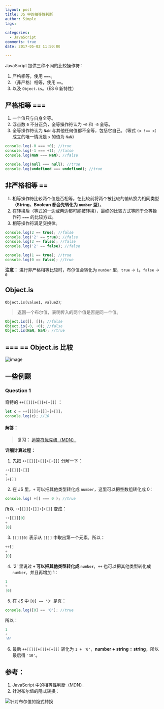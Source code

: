 ```yaml
---
layout: post
title: JS 中的相等性判断
author: Simple
tags:
  -
categories:
  - JavaScript
comments: true
date: 2017-05-02 11:50:00

---
```


JavaScript 提供三种不同的比较操作符：

1. 严格相等，使用 `===`。
2. （非严格）相等，使用 `==`。
3. 以及 `Object.is`。（ES 6 新特性）

<!-- more -->

## 严格相等 ===

1. 一个值只与自身全等。
2. 浮点数 `0` 不分正负，全等操作符认为 `+0` 和 `-0` 全等。
3. 全等操作符认为 `NaN` 与其他任何值都不全等，包括它自己。（等式 `(x !== x)` 成立的唯一情况是 `x` 的值为 `NaN`）

``` javascript
console.log(-0 === +0); //true
console.log(-1 === +1); //false
console.log(NaN === NaN); //false

console.log(null === null); //true
console.log(undefined === undefined); //true
```

## 非严格相等 ==

1. 相等操作符比较两个值是否相等，在比较前将两个被比较的值转换为相同类型 **（String、Boolean 都会先转化为 `number` 型）**。
2. 在转换后（等式的一边或两边都可能被转换），最终的比较方式等同于全等操作符 `===` 的比较方式。
3. 相等操作符满足交换律。

``` javascript
console.log(2 == true); //false
console.log('2' == true); //false
console.log(2 == false); //false
console.log('2' == false); //false

console.log(1 == true); //true
console.log(0 == false); //true
```

**注意：** 进行非严格相等比较时，布尔值会转化为 `number` 型，`true` -> `1`，`false` -> `0`

## Object.is

`Object.is(value1, value2)`;

> 返回一个布尔值，表明传入的两个值是否是同一个值。

``` javascript
Object.is([], []); //false
Object.is(-0, +0); //false
Object.is(NaN, NaN); //true
```

## === == Object.is 比较

![image](https://github.com/no-nothing/fe-notes/blob/master/assets/if-equal/compare.jpg)

## 一些例题

### Question 1

奇特的 `++[[]][+[]]+[+[]]` ：

``` javascript
let c = ++[[]][+[]]+[+[]];
console.log(c); //10
```

#### 解答：

> **复习：** [运算符优先级（MDN）](https://developer.mozilla.org/zh-CN/docs/Web/JavaScript/Reference/Operators/Operator_Precedence)

**详细计算过程：**

1. 先把 `++[[]][+[]]+[+[]]` 分解一下：

``` javascript
++[[]][+[]]
+
[+[]]
```

2. 在 JS 里，`+` 可以把其他类型转化成 `number`，这里可以把空数组转化成 0：

``` javascript
console.log( +[] === 0 ); //true
```

所以 `++[[]][+[]]+[+[]]` 变成：

``` javascript
++[[]][0]
+
[0]
```

3. `[[]][0]` 表示从 `[[]]` 中取出第一个元素，所以：

``` javascript
++[]
+
[0]
```

4. '2' 里说过 **`+` 可以把其他类型转化成 `number`**，`++` 也可以把其他类型转化成 `number`，并且再增加 1：

``` javascript
1
+
[0]
```

5. 在 JS 中 `[0] == '0'` 是真：

``` javascript
console.log([0] == '0'); //true
```

所以：

``` javascript
1
+
'0'
```

6. 最后 `++[[]][+[]]+[+[]]` 转化为 `1 + '0'`，**number + string = string**，所以最后得 `'10'`。

## 参考：

1. [JavaScript 中的相等性判断（MDN）](https://developer.mozilla.org/zh-CN/docs/Web/JavaScript/Equality_comparisons_and_sameness)
2. 针对布尔值的隐式转换：

![针对布尔值的隐式转换](https://segmentfault.com/img/bVr9H6)
